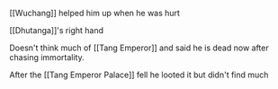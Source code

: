 [[Wuchang]] helped him up when he was hurt

[[Dhutanga]]'s right hand

Doesn't think much of [[Tang Emperor]] and said he is dead now after chasing immortality.

After the [[Tang Emperor Palace]] fell he looted it but didn't find much